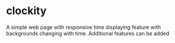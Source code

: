 # clockity
A simple web page with responsive time displaying feature with backgrounds changing with time. Additional features can be added
